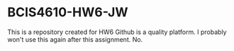 # BCIS4610-HW6-JW
This is a repository created for HW6
Github is a quality platform.
I probably won't use this again after this assignment.
No.
